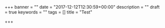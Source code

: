 +++
banner = ""
date = "2017-12-12T12:30:59+00:00"
description = ""
draft = true
keywords = ""
tags = []
title = "Test"

+++
